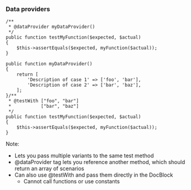 ### Data providers

<pre class="fragment fragment-replacement" data-fragment-index="0"><code class="hljs lang-php fragment fade-out" data-fragment-index="1">/**
 * @dataProvider myDataProvider()
 */
public function testMyFunction($expected, $actual)
{
    $this->assertEquals($expected, myFunction($actual));
}

public function myDataProvider()
{
    return [
        'Description of case 1' => ['foo', 'bar'],
        'Description of case 2' => ['bar', 'baz'],
    ];
}</code><code class="hljs lang-php fragment fade-in" data-fragment-index="1">/**
 * @testWith ["foo", "bar"]
 *           ["bar", "baz"]
 */
public function testMyFunction($expected, $actual)
{
    $this->assertEquals($expected, myFunction($actual));
}</code></pre>

Note:

* Lets you pass multiple variants to the same test method
* @dataProvider tag lets you reference another method, which should return an array of scenarios
* Can also use @testWith and pass them directly in the DocBlock
    - Cannot call functions or use constants
